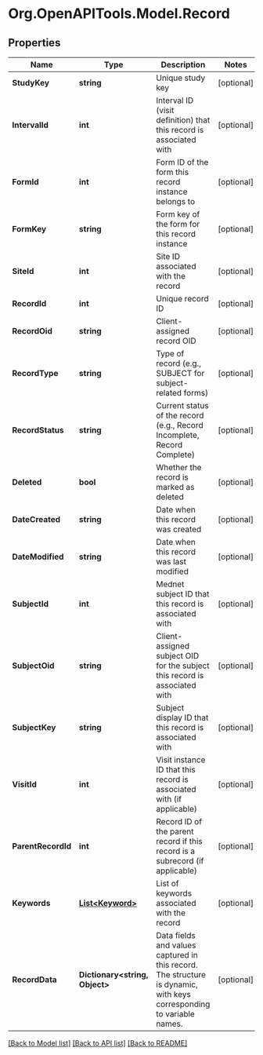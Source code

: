 # Org.OpenAPITools.Model.Record

## Properties

Name | Type | Description | Notes
------------ | ------------- | ------------- | -------------
**StudyKey** | **string** | Unique study key | [optional] 
**IntervalId** | **int** | Interval ID (visit definition) that this record is associated with | [optional] 
**FormId** | **int** | Form ID of the form this record instance belongs to | [optional] 
**FormKey** | **string** | Form key of the form for this record instance | [optional] 
**SiteId** | **int** | Site ID associated with the record | [optional] 
**RecordId** | **int** | Unique record ID | [optional] 
**RecordOid** | **string** | Client-assigned record OID | [optional] 
**RecordType** | **string** | Type of record (e.g., SUBJECT for subject-related forms) | [optional] 
**RecordStatus** | **string** | Current status of the record (e.g., Record Incomplete, Record Complete) | [optional] 
**Deleted** | **bool** | Whether the record is marked as deleted | [optional] 
**DateCreated** | **string** | Date when this record was created | [optional] 
**DateModified** | **string** | Date when this record was last modified | [optional] 
**SubjectId** | **int** | Mednet subject ID that this record is associated with | [optional] 
**SubjectOid** | **string** | Client-assigned subject OID for the subject this record is associated with | [optional] 
**SubjectKey** | **string** | Subject display ID that this record is associated with | [optional] 
**VisitId** | **int** | Visit instance ID that this record is associated with (if applicable) | [optional] 
**ParentRecordId** | **int** | Record ID of the parent record if this record is a subrecord (if applicable) | [optional] 
**Keywords** | [**List&lt;Keyword&gt;**](Keyword.md) | List of keywords associated with the record | [optional] 
**RecordData** | **Dictionary&lt;string, Object&gt;** | Data fields and values captured in this record. The structure is dynamic, with keys corresponding to variable names. | [optional] 

[[Back to Model list]](../../README.md#documentation-for-models) [[Back to API list]](../../README.md#documentation-for-api-endpoints) [[Back to README]](../../README.md)

